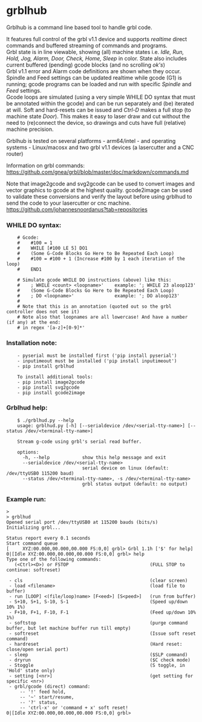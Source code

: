 # grblhub
Grblhub is a command line based tool to handle grbl code.

It features full control of the grbl v1.1 device and supports <i>realtime</i> direct commands and buffered streaming of commands and programs.</br>
Grbl state is in line viewable, showing (all) machine states i.e. <i>Idle, Run, Hold, Jog, Alarm, Door, Check, Home, Sleep</i> in color. State also includes current buffered (pending) gcode blocks (and no scrolling <i>ok's</i>)</br>
Grbl v1.1 error and Alarm code definitions are shown when they occur.
Spindle and Feed settings can be updated realtime while gcode (G1) is running; gcode programs can be loaded and run with specific <i>Spindle</i> and <i>Feed</i> settings.</br>
Gcode loops are simulated (using a very simple WHILE DO syntax that must be annotated within the gcode) and can be run separately and (be) iterated at will.
Soft and hard-resets can be issued and <i>Ctrl-D</i> makes a full stop (to machine state <i>Door</i>).
This makes it easy to laser draw and cut without the need to (re)connect the device, so drawings and cuts have full (relative) machine precision.</br>   

Grblhub is tested on several platforms - arm64/intel - and operating systems - Linux/macosx and two grbl v1.1 devices (a lasercutter and a CNC router)

Information on grbl commands: https://github.com/gnea/grbl/blob/master/doc/markdown/commands.md

Note that image2gcode and svg2gcode can be used to convert images and vector graphics to gcode at the highest quality. gcode2image can be used to validate these conversions and verify the layout before using grblhud to send the code to your lasercutter or cnc machine. https://github.com/johannesnoordanus?tab=repositories

### WHILE DO syntax:
```
    # Gcode:
    #    #100 = 1
    #    WHILE [#100 LE 5] DO1
    #    (Some G-Code Blocks Go Here to Be Repeated Each Loop)
    #    #100 = #100 + 1 (Increase #100 by 1 each iteration of the loop)
    #    END1
    
    # Simulate gcode WHILE DO instructions (above) like this:
    #    ; WHILE <count> <loopname>'    example: '; WHILE 23 aloop123'
    #    (Some G-Code Blocks Go Here to Be Repeated Each Loop)
    #    ; DO <loopname>'               example: '; DO aloop123'
    #
    # Note that this is an annotation (quoted out so the grbl controller does not see it)
    # Note also that loopnames are all lowercase! And have a number (if any) at the end:
    # in regex '[a-z]+[0-9]*'
```
### Installation note:
``` 
	- pyserial must be installed first ('pip install pyserial')
    - inputimeout must be installed ('pip install inputimeout')
	- pip install grblhud

	To install additional tools:
	- pip install image2gcode
	- pip install svg2gcode
	- pip install gcode2image 
```
### Grblhud help:
```
    $ ./grblhud.py --help
    usage: grblhud.py [-h] [--serialdevice /dev/<serial-tty-name>] [--status /dev/<terminal-tty-name>]

    Stream g-code using grbl's serial read buffer.

    options:
      -h, --help            show this help message and exit
      --serialdevice /dev/<serial-tty-name>
                            serial device on linux (default: /dev/ttyUSB0 115200 baud)
      --status /dev/<terminal-tty-name>, -s /dev/<terminal-tty-name>
                            grbl status output (default: no output)
```
### Example run:
```
>
> grblhud
Opened serial port /dev/ttyUSB0 at 115200 bauds (bits/s)
Initializing grbl...

Status report every 0.1 seconds
Start command queue
[     XYZ:00.000,00.000,00.000 FS:0,0] grbl> Grbl 1.1h ['$' for help]
0|[Idle XYZ:00.000,00.000,00.000 FS:0,0] grbl> help
Type one of the following commands:
   (<Ctrl><D>) or FSTOP                              (FULL STOP to continue: softreset)

 - cls                                               (clear screen)
 - load <filename>                                   (load file to buffer)
 - run [LOOP] <(file/loop)name> [F<eed>] [S<peed>]   (run from buffer)
 - S+10, S+1, S-10, S-1                              (Speed up/down 10% 1%)
 - F+10, F+1, F-10, F-1                              (Feed up/down 10% 1%)
 - softstop                                          (purge command buffer, but let machine buffer run till empty)
 - softreset                                         (Issue soft reset command)
 - hardreset                                         (Hard reset: close/open serial port)
 - sleep                                             ($SLP command)
 - dryrun                                            ($C check mode)
 - Stoggle                                           (S toggle, in 'Hold' state only)
 - setting [<nr>]                                    (get setting for specific <nr>)
 - grbl/gcode (direct) command:
     -- '!' feed hold, 
     -- '~' start/resume, 
     -- '?' status, 
     -- 'ctrl-x' or 'command + x' soft reset!
0|[Idle XYZ:00.000,00.000,00.000 FS:0,0] grbl> 
```
